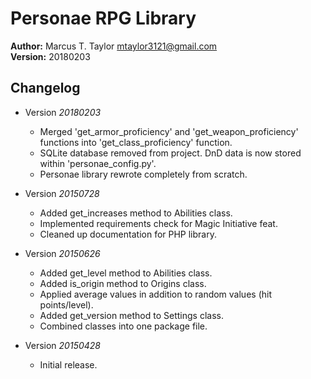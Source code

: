 # Personae RPG Library

**Author:** Marcus T. Taylor <mtaylor3121@gmail.com>\
**Version:** 20180203


## Changelog

- Version *20180203*

    - Merged 'get_armor_proficiency' and 'get_weapon_proficiency' functions into 'get_class_proficiency' function.
    - SQLite database removed from project. DnD data is now stored within 'personae_config.py'.
    - Personae library rewrote completely from scratch.

- Version *20150728*

    - Added get_increases method to Abilities class.
    - Implemented requirements check for Magic Initiative feat.
    - Cleaned up documentation for PHP library.

- Version *20150626*

    - Added get_level method to Abilities class.
    - Added is_origin method to Origins class.
    - Applied average values in addition to random values (hit points/level).
    - Added get_version method to Settings class.
    - Combined classes into one package file.
    
- Version *20150428*

    - Initial release.
